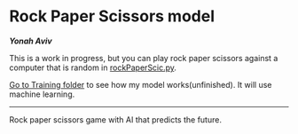 # Rock Paper Scissors model

***Yonah Aviv***



  


This is a work in progress, but you can play rock paper scissors against a computer that is random in [rockPaperScic.py](rockPaperScic.py).

[Go to Training folder](Training) to see how my model works(unfinished). It will use machine learning.

  




----

Rock paper scissors game with AI that predicts the future.



